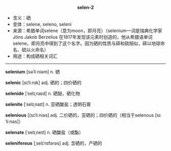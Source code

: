 
**<center>selen-2</center>**

- <span class="definition">含义：硒</span>
- <span class="definition">变体：selene, seleno, seleni</span>
- <span class="definition">来源：希腊单词selene（意为moon，即月亮）（selenium一词是瑞典化学家Jöns Jakob Berzelius 在1817年发现该元素时创造的，他从希腊语单词selene，即月亮中得到了这个名字。因为硒的性质与碲和硫相似，碲以地球命名、硫以火命名）</span>
- <span class="definition">用途：构成硒相关词汇</span>

---

<span class="vocabulary">**selenium**</span> [səˈliːniəm] n. 硒

<span class="vocabulary">**selenic**</span> [sɪˈliːnɪk] adj. 硒的；四价硒的

<span class="vocabulary">**selenide**</span> [ˈselɪˌnaɪd] n. 硒醚，硒化物

<span class="vocabulary">**selenite**</span> [ˈselɪˌnaɪt] n. 亚硒酸盐；透明石膏

<span class="vocabulary">**selenious**</span> [(sɪˈliːniəs] adj. 二价硒的，亚硒的；四价硒的（相当于selenous [sɪˈliːnəs]）

<span class="vocabulary">**selenate**</span> [ˈselɪˌneɪt] n. 硒酸盐（或酯）

<span class="vocabulary">**seleniferous**</span> [ˌselɪˈnɪfərəs] adj. 含硒的，产硒的

